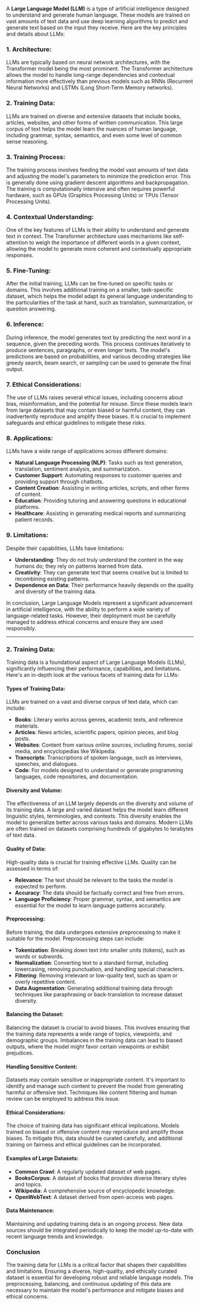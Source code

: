 A **Large Language Model (LLM)** is a type of artificial intelligence designed to understand and generate human language. These models are trained on vast amounts of text data and use deep learning algorithms to predict and generate text based on the input they receive. Here are the key principles and details about LLMs:

### 1. **Architecture**:
LLMs are typically based on neural network architectures, with the Transformer model being the most prominent. The Transformer architecture allows the model to handle long-range dependencies and contextual information more effectively than previous models such as RNNs (Recurrent Neural Networks) and LSTMs (Long Short-Term Memory networks).

### 2. **Training Data**:
LLMs are trained on diverse and extensive datasets that include books, articles, websites, and other forms of written communication. This large corpus of text helps the model learn the nuances of human language, including grammar, syntax, semantics, and even some level of common sense reasoning.

### 3. **Training Process**:
The training process involves feeding the model vast amounts of text data and adjusting the model's parameters to minimize the prediction error. This is generally done using gradient descent algorithms and backpropagation. The training is computationally intensive and often requires powerful hardware, such as GPUs (Graphics Processing Units) or TPUs (Tensor Processing Units).

### 4. **Contextual Understanding**:
One of the key features of LLMs is their ability to understand and generate text in context. The Transformer architecture uses mechanisms like self-attention to weigh the importance of different words in a given context, allowing the model to generate more coherent and contextually appropriate responses.

### 5. **Fine-Tuning**:
After the initial training, LLMs can be fine-tuned on specific tasks or domains. This involves additional training on a smaller, task-specific dataset, which helps the model adapt its general language understanding to the particularities of the task at hand, such as translation, summarization, or question answering.

### 6. **Inference**:
During inference, the model generates text by predicting the next word in a sequence, given the preceding words. This process continues iteratively to produce sentences, paragraphs, or even longer texts. The model's predictions are based on probabilities, and various decoding strategies like greedy search, beam search, or sampling can be used to generate the final output.

### 7. **Ethical Considerations**:
The use of LLMs raises several ethical issues, including concerns about bias, misinformation, and the potential for misuse. Since these models learn from large datasets that may contain biased or harmful content, they can inadvertently reproduce and amplify these biases. It is crucial to implement safeguards and ethical guidelines to mitigate these risks.

### 8. **Applications**:
LLMs have a wide range of applications across different domains:

- **Natural Language Processing (NLP)**: Tasks such as text generation, translation, sentiment analysis, and summarization.
- **Customer Support**: Automating responses to customer queries and providing support through chatbots.
- **Content Creation**: Assisting in writing articles, scripts, and other forms of content.
- **Education**: Providing tutoring and answering questions in educational platforms.
- **Healthcare**: Assisting in generating medical reports and summarizing patient records.

### 9. **Limitations**:
Despite their capabilities, LLMs have limitations:

- **Understanding**: They do not truly understand the content in the way humans do; they rely on patterns learned from data.
- **Creativity**: They can generate text that seems creative but is limited to recombining existing patterns.
- **Dependence on Data**: Their performance heavily depends on the quality and diversity of the training data.

In conclusion, Large Language Models represent a significant advancement in artificial intelligence, with the ability to perform a wide variety of language-related tasks. However, their deployment must be carefully managed to address ethical concerns and ensure they are used responsibly.


----

### 2. **Training Data**:

Training data is a foundational aspect of Large Language Models (LLMs), significantly influencing their performance, capabilities, and limitations. Here's an in-depth look at the various facets of training data for LLMs:

#### **Types of Training Data**:
LLMs are trained on a vast and diverse corpus of text data, which can include:

- **Books**: Literary works across genres, academic texts, and reference materials.
- **Articles**: News articles, scientific papers, opinion pieces, and blog posts.
- **Websites**: Content from various online sources, including forums, social media, and encyclopedias like Wikipedia.
- **Transcripts**: Transcriptions of spoken language, such as interviews, speeches, and dialogues.
- **Code**: For models designed to understand or generate programming languages, code repositories, and documentation.

#### **Diversity and Volume**:
The effectiveness of an LLM largely depends on the diversity and volume of its training data. A large and varied dataset helps the model learn different linguistic styles, terminologies, and contexts. This diversity enables the model to generalize better across various tasks and domains. Modern LLMs are often trained on datasets comprising hundreds of gigabytes to terabytes of text data.

#### **Quality of Data**:
High-quality data is crucial for training effective LLMs. Quality can be assessed in terms of:

- **Relevance**: The text should be relevant to the tasks the model is expected to perform.
- **Accuracy**: The data should be factually correct and free from errors.
- **Language Proficiency**: Proper grammar, syntax, and semantics are essential for the model to learn language patterns accurately.

#### **Preprocessing**:
Before training, the data undergoes extensive preprocessing to make it suitable for the model. Preprocessing steps can include:

- **Tokenization**: Breaking down text into smaller units (tokens), such as words or subwords.
- **Normalization**: Converting text to a standard format, including lowercasing, removing punctuation, and handling special characters.
- **Filtering**: Removing irrelevant or low-quality text, such as spam or overly repetitive content.
- **Data Augmentation**: Generating additional training data through techniques like paraphrasing or back-translation to increase dataset diversity.

#### **Balancing the Dataset**:
Balancing the dataset is crucial to avoid biases. This involves ensuring that the training data represents a wide range of topics, viewpoints, and demographic groups. Imbalances in the training data can lead to biased outputs, where the model might favor certain viewpoints or exhibit prejudices.

#### **Handling Sensitive Content**:
Datasets may contain sensitive or inappropriate content. It's important to identify and manage such content to prevent the model from generating harmful or offensive text. Techniques like content filtering and human review can be employed to address this issue.

#### **Ethical Considerations**:
The choice of training data has significant ethical implications. Models trained on biased or offensive content may reproduce and amplify those biases. To mitigate this, data should be curated carefully, and additional training on fairness and ethical guidelines can be incorporated.

#### **Examples of Large Datasets**:
- **Common Crawl**: A regularly updated dataset of web pages.
- **BooksCorpus**: A dataset of books that provides diverse literary styles and topics.
- **Wikipedia**: A comprehensive source of encyclopedic knowledge.
- **OpenWebText**: A dataset derived from open-access web pages.

#### **Data Maintenance**:
Maintaining and updating training data is an ongoing process. New data sources should be integrated periodically to keep the model up-to-date with recent language trends and knowledge.

### Conclusion
The training data for LLMs is a critical factor that shapes their capabilities and limitations. Ensuring a diverse, high-quality, and ethically curated dataset is essential for developing robust and reliable language models. The preprocessing, balancing, and continuous updating of this data are necessary to maintain the model's performance and mitigate biases and ethical concerns.